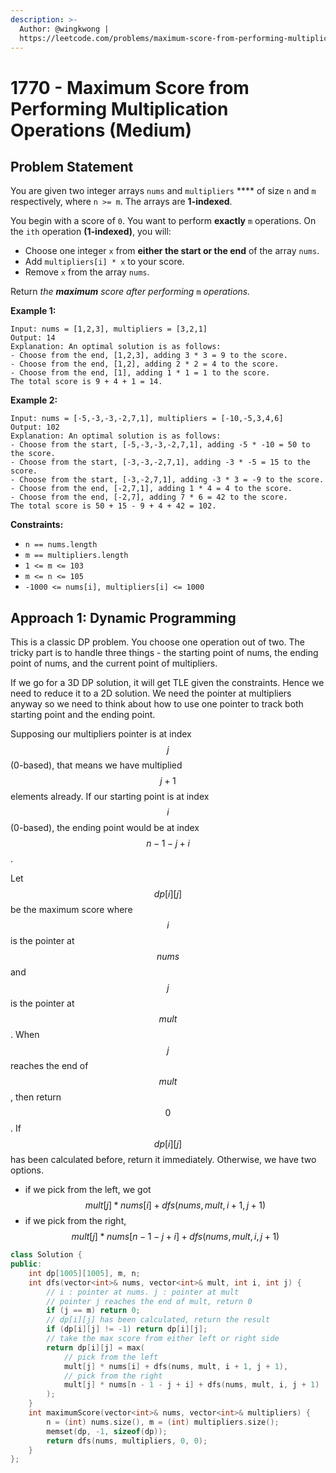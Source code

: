 ```yaml
---
description: >-
  Author: @wingkwong |
  https://leetcode.com/problems/maximum-score-from-performing-multiplication-operations
---
```


# 1770 - Maximum Score from Performing Multiplication Operations (Medium)

## Problem Statement

You are given two integer arrays `nums` and `multipliers` **** of size `n` and `m` respectively, where `n >= m`. The arrays are **1-indexed**.

You begin with a score of `0`. You want to perform **exactly** `m` operations. On the `ith` operation **(1-indexed)**, you will:

* Choose one integer `x` from **either the start or the end** of the array `nums`.
* Add `multipliers[i] * x` to your score.
* Remove `x` from the array `nums`.

Return _the **maximum** score after performing_ `m` _operations._

**Example 1:**

```
Input: nums = [1,2,3], multipliers = [3,2,1]
Output: 14
Explanation: An optimal solution is as follows:
- Choose from the end, [1,2,3], adding 3 * 3 = 9 to the score.
- Choose from the end, [1,2], adding 2 * 2 = 4 to the score.
- Choose from the end, [1], adding 1 * 1 = 1 to the score.
The total score is 9 + 4 + 1 = 14.
```

**Example 2:**

```
Input: nums = [-5,-3,-3,-2,7,1], multipliers = [-10,-5,3,4,6]
Output: 102
Explanation: An optimal solution is as follows:
- Choose from the start, [-5,-3,-3,-2,7,1], adding -5 * -10 = 50 to the score.
- Choose from the start, [-3,-3,-2,7,1], adding -3 * -5 = 15 to the score.
- Choose from the start, [-3,-2,7,1], adding -3 * 3 = -9 to the score.
- Choose from the end, [-2,7,1], adding 1 * 4 = 4 to the score.
- Choose from the end, [-2,7], adding 7 * 6 = 42 to the score. 
The total score is 50 + 15 - 9 + 4 + 42 = 102.
```

**Constraints:**

* `n == nums.length`
* `m == multipliers.length`
* `1 <= m <= 103`
* `m <= n <= 105`
* `-1000 <= nums[i], multipliers[i] <= 1000`

## Approach 1: Dynamic Programming

This is a classic DP problem. You choose one operation out of two. The tricky part is to handle three things - the starting point of nums, the ending point of nums, and the current point of multipliers.

If we go for a 3D DP solution, it will get TLE given the constraints. Hence we need to reduce it to a 2D solution. We need the pointer at multipliers anyway so we need to think about how to use one pointer to track both starting point and the ending point.

Supposing our multipliers pointer is at index $$j$$ (0-based), that means we have multiplied $$j + 1$$elements already. If our starting point is at index $$i$$ (0-based), the ending point would be at index $$n - 1 - j  +i$$.&#x20;

Let $$dp[i][j]$$ be the maximum score where $$i$$ is the pointer at $$nums$$ and $$j$$ is the pointer at $$mult$$. When $$j$$ reaches the end of $$mult$$, then return $$0$$. If $$dp[i][j]$$has been calculated before, return it immediately. Otherwise, we have two options.&#x20;

* if we pick from the left, we got $$mult[j] * nums[i] + dfs(nums, mult, i + 1, j + 1)$$
* if we pick from the right, $$mult[j] * nums[n - 1 - j + i] + dfs(nums, mult, i, j + 1)$$

```cpp
class Solution {
public:
    int dp[1005][1005], m, n;
    int dfs(vector<int>& nums, vector<int>& mult, int i, int j) {
        // i : pointer at nums. j : pointer at mult
        // pointer j reaches the end of mult, return 0
        if (j == m) return 0; 
        // dp[i][j] has been calculated, return the result 
        if (dp[i][j] != -1) return dp[i][j];
        // take the max score from either left or right side
        return dp[i][j] = max(
            // pick from the left
            mult[j] * nums[i] + dfs(nums, mult, i + 1, j + 1),
            // pick from the right
            mult[j] * nums[n - 1 - j + i] + dfs(nums, mult, i, j + 1)
        ); 
    }
    int maximumScore(vector<int>& nums, vector<int>& multipliers) {
        n = (int) nums.size(), m = (int) multipliers.size();
        memset(dp, -1, sizeof(dp));
        return dfs(nums, multipliers, 0, 0);
    }
};
```

